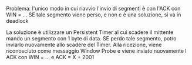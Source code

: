 Problema: l'unico modo in cui riavvio l'invio di segmenti è con l'ACK con WIN = ...
SE tale segmento viene perso, e non c è una soluzione, si va in deadlock

La soluzione è utilizzare un Persistent Timer al cui scadere il mittente mando un segmento con 1 byte di data. SE perdo tale segmento, potro inviarlo nuovamente allo scadere del Timer.
Alla ricezione, viene riconosciuto come messaggio Window Probe e viene inviato nuovamente l ACK con WIN = ... e ACK = X + 2001 